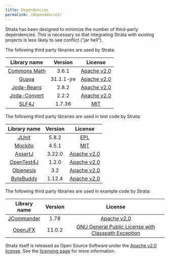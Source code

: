 ```yaml
---
title: Dependencies
permalink: /dependencies/
---
```


Strata has been designed to minimize the number of third-party dependencies.
This is necessary so that integrating Strata with existing projects is less likely to see conflict ("jar hell").

The following third party libraries are used by Strata:

| Library name          | Version | License                                                                     |
|:---------------------:|:-------:|:--------------------------------------------------------------:|
| [Commons Math](https://commons.apache.org/math/)      | 3.6.1      | [Apache v2.0](https://www.apache.org/licenses/LICENSE-2.0.html) |
| [Guava](https://github.com/google/guava)              | 31.1.1-jre | [Apache v2.0](https://www.apache.org/licenses/LICENSE-2.0.html) |
| [Joda-Beans](http://www.joda.org/joda-beans/)         | 2.8.2      | [Apache v2.0](https://www.apache.org/licenses/LICENSE-2.0.html) |
| [Joda-Convert](http://www.joda.org/joda-convert/)     | 2.2.2      | [Apache v2.0](https://www.apache.org/licenses/LICENSE-2.0.html) |
| [SLF4J](https://www.slf4j.org/)                       | 1.7.36     | [MIT](https://opensource.org/licenses/mit-license.php) |

The following third party libraries are used in test code by Strata:

| Library name          | Version | License                                                                     |
|:---------------------:|:-------:|:--------------------------------------------------------------:|
| [JUnit](https://junit.org/)                            | 5.8.2   | [EPL](https://github.com/junit-team/junit5/blob/master/LICENSE.md) |
| [Mockito](https://site.mockito.org/)                   | 4.5.1   | [MIT](https://github.com/mockito/mockito/blob/master/LICENSE) |
| [AssertJ](http://joel-costigliola.github.io/assertj/)  | 3.22.0  | [Apache v2.0](https://www.apache.org/licenses/LICENSE-2.0.html) |
| [OpenTest4J](https://github.com/ota4j-team/opentest4j) | 1.2.0   | [Apache v2.0](https://www.apache.org/licenses/LICENSE-2.0.html) |
| [Objenesis](http://objenesis.org/)                     | 3.2     | [Apache v2.0](https://www.apache.org/licenses/LICENSE-2.0.html) |
| [ByteBuddy](https://bytebuddy.net/#/)                  | 1.12.4  | [Apache v2.0](https://www.apache.org/licenses/LICENSE-2.0.html) |

The following third party libraries are used in example code by Strata:

| Library name          | Version | License                                                                     |
|:---------------------:|:-------:|:--------------------------------------------------------------:|
| [JCommander](http://jcommander.org/)                  | 1.78     | [Apache v2.0](https://www.apache.org/licenses/LICENSE-2.0.html) |
| [OpenJFX](https://openjdk.java.net/projects/openjfx/) | 11.0.2   | [GNU General Public License with Classpath Exception](http://openjdk.java.net/legal/gplv2+ce.html) |

Strata itself is released as Open Source Software under the [Apache v2.0 license](https://www.apache.org/licenses/LICENSE-2.0.html).
See the [licensing page]({{site.baseurl}}/licensing) for more information.
